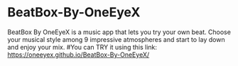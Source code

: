 # BeatBox-By-OneEyeX
BeatBox By OneEyeX is a music app that lets you try your own beat. Choose your musical style among 9 impressive atmospheres and start to lay down and enjoy your mix.
#You can TRY it using this link: https://oneeyex.github.io/BeatBox-By-OneEyeX/
